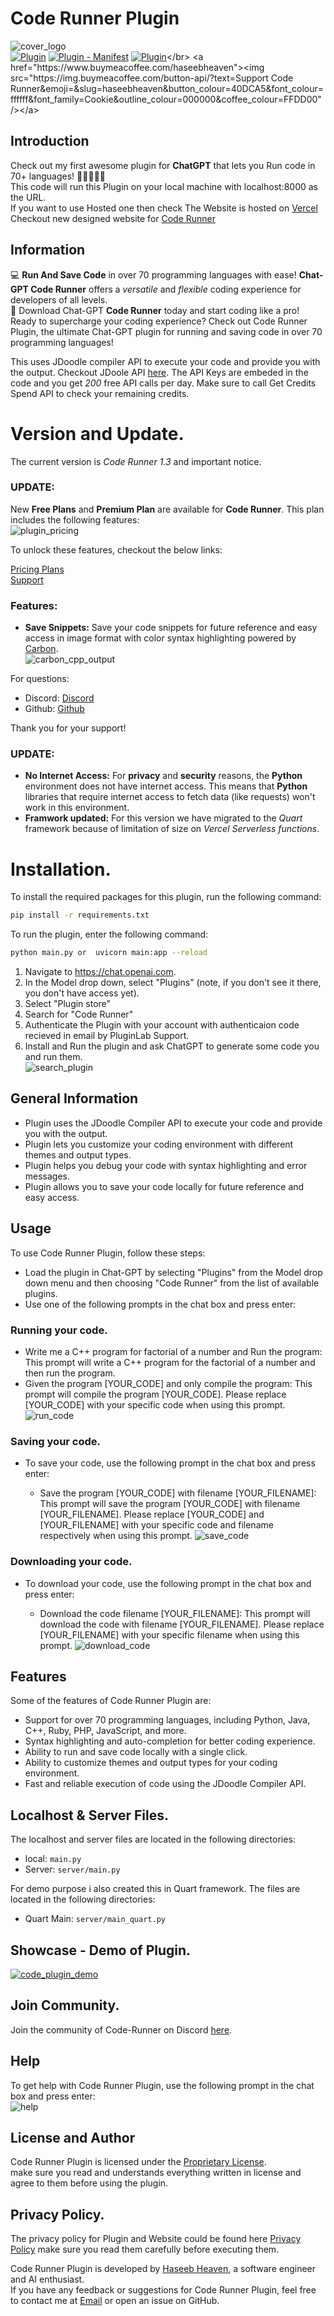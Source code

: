 # Code Runner Plugin
![cover_logo](https://github.com/haseeb-heaven/CodeRunner-Plugin/blob/master/resources/logo.png?raw=true "")</br>
[![Plugin](https://img.shields.io/badge/Code%20Runner-Plugin-blue)](https://code-runner-plugin.vercel.app/)
[![Plugin - Manifest](https://img.shields.io/badge/Code%20Runner-Manifest-blue)](https://code-runner-plugin.vercel.app/.well-known/ai-plugin.json)
[![Plugin](https://img.shields.io/badge/Paypal-Support-blue)]([https://code-runner-plugin.vercel.app](https://www.paypal.com/paypalme/EpicProTeam?country.x=IN&locale.x=en_GB))</br>
<a href="https://www.buymeacoffee.com/haseebheaven"><img src="https://img.buymeacoffee.com/button-api/?text=Support Code Runner&emoji=&slug=haseebheaven&button_colour=40DCA5&font_colour=ffffff&font_family=Cookie&outline_colour=000000&coffee_colour=FFDD00" /></a>


## Introduction
Check out my first awesome plugin for **ChatGPT** that lets you Run code in 70+ languages! 🙌👩‍💻👨‍💻 </br>
This code will run this Plugin on your local machine with localhost:8000 as the URL. </br>
If you want to use Hosted one then check The Website is hosted on [Vercel](https://code-runner.heavenplugins.com)</br>
Checkout new designed website for [Code Runner](https://code-runner-plugin.b12sites.com) </br>

## Information
💻 **Run And Save Code** in over 70 programming languages with ease! **Chat-GPT Code Runner** offers a *versatile* and *flexible* coding experience for developers of all levels.</br>
💾 Download Chat-GPT **Code Runner** today and start coding like a pro!</br>
Ready to supercharge your coding experience? Check out Code Runner Plugin, the ultimate Chat-GPT plugin for running and saving code in over 70 programming languages!</br>

This uses JDoodle compiler API to execute your code and provide you with the output.
Checkout JDoole API [here](https://www.jdoodle.com/compiler-api/).
The API Keys are embeded in the code and you get _200_ free API calls per day. Make sure to call Get Credits Spend API to check your remaining credits.

# Version and Update.
The current version is *Code Runner 1.3* and important notice.
### UPDATE:

New **Free Plans** and **Premium Plan** are available for **Code Runner**. This plan includes the following features:</br>
![plugin_pricing](https://github.com/haseeb-heaven/CodeRunner-Plugin/blob/server/resources/code-runner-pricing.png?raw=true "")</br>

To unlock these features, checkout the below links:</br>

[Pricing Plans](https://code-runner-plugin.b12sites.com/pricing)</br>
[Support](https://www.paypal.com/paypalme/EpicProTeam)</br>

### Features:
- **Save Snippets:** Save your code snippets for future reference and easy access in image format with color syntax highlighting powered by [Carbon](https://carbon.now.sh).</br>
![carbon_cpp_output](https://github.com/haseeb-heaven/CodeRunner-Plugin/blob/server/resources/carbon_cpp_output.png?raw=true "")</br>

For questions:

- Discord: [Discord](https://discord.gg/BCRUpv4d6H)
- Github: [Github](https://github.com/haseeb-heaven/CodeRunner-Plugin)

Thank you for your support!

### UPDATE:
- **No Internet Access:** For **privacy** and **security** reasons, the **Python** environment does not have internet access. This means that **Python** libraries that require internet access to fetch data (like requests) won't work in this environment.
- **Framwork updated:** For this version we have migrated to the *Quart* framework because of limitation of size on *Vercel Serverless functions*.

# Installation.
To install the required packages for this plugin, run the following command:

```bash
pip install -r requirements.txt
```

To run the plugin, enter the following command:

```bash
python main.py or  uvicorn main:app --reload
```

1. Navigate to https://chat.openai.com. </br>
2. In the Model drop down, select "Plugins" (note, if you don't see it there, you don't have access yet).</br>
3. Select "Plugin store"</br>
4. Search for "Code Runner" </br>
5. Authenticate the Plugin with your account with authenticaion code recieved in email by PluginLab Support.</br>
6. Install and Run the plugin and ask ChatGPT to generate some code you and run them.</br>
![search_plugin](https://github.com/haseeb-heaven/CodeRunner-Plugin/blob/server/resources/plugin_search_result.png?raw=true "")</br>

## General Information

- Plugin uses the JDoodle Compiler API to execute your code and provide you with the output.
- Plugin lets you customize your coding environment with different themes and output types.
- Plugin helps you debug your code with syntax highlighting and error messages.
- Plugin allows you to save your code locally for future reference and easy access.

## Usage

To use Code Runner Plugin, follow these steps:

- Load the plugin in Chat-GPT by selecting "Plugins" from the Model drop down menu and then choosing "Code Runner" from the list of available plugins.
- Use one of the following prompts in the chat box and press enter:

### Running your code.
  - Write me a C++ program for factorial of a number and Run the program: This prompt will write a C++ program for the factorial of a number and then run the program.
  - Given the program [YOUR_CODE] and only compile the program: This prompt will compile the program [YOUR_CODE]. Please replace [YOUR_CODE] with your specific code when using this prompt.
  ![run_code](https://github.com/haseeb-heaven/CodeRunner-Plugin/blob/master/resources/coderunner_output.png?raw=true "")</br>

### Saving your code.
- To save your code, use the following prompt in the chat box and press enter:

  - Save the program [YOUR_CODE] with filename [YOUR_FILENAME]: This prompt will save the program [YOUR_CODE] with filename [YOUR_FILENAME]. Please replace [YOUR_CODE] and [YOUR_FILENAME] with your specific code and filename respectively when using this prompt.
![save_code](https://github.com/haseeb-heaven/CodeRunner-Plugin/blob/master/resources/coderunner_output_save.png?raw=true "")</br>

### Downloading your code.
- To download your code, use the following prompt in the chat box and press enter:

  - Download the code filename [YOUR_FILENAME]: This prompt will download the code with filename [YOUR_FILENAME]. Please replace [YOUR_FILENAME] with your specific filename when using this prompt.
![download_code](https://github.com/haseeb-heaven/CodeRunner-Plugin/blob/master/resources/coderunner_output_download.png?raw=true "")</br>

## Features

Some of the features of Code Runner Plugin are:

- Support for over 70 programming languages, including Python, Java, C++, Ruby, PHP, JavaScript, and more.
- Syntax highlighting and auto-completion for better coding experience.
- Ability to run and save code locally with a single click.
- Ability to customize themes and output types for your coding environment.
- Fast and reliable execution of code using the JDoodle Compiler API.

## Localhost & Server Files.
The localhost and server files are located in the following directories:
- local: `main.py`
- Server: `server/main.py`

For demo purpose i also created this in Quart framework. The files are located in the following directories:
- Quart Main: `server/main_quart.py`

## Showcase - Demo of Plugin.</br>
[![code_plugin_demo](https://img.youtube.com/vi/Ahko7E2S1R8/0.jpg)](https://youtube.com/Ahko7E2S1R8)</br>

## Join Community.
Join the community of Code-Runner on Discord [here](https://discord.gg/BCRUpv4d6H).

## Help
To get help with Code Runner Plugin, use the following prompt in the chat box and press enter: </br>
![help](https://github.com/haseeb-heaven/CodeRunner-Plugin/blob/master/resources/coderunner_help_url.png?raw=true "")</br>

## License and Author
Code Runner Plugin is licensed under the [Proprietary License](https://github.com/haseeb-heaven/CodeRunner-Plugin/blob/main/LICENSE).</br> make sure you read and understands everything written in license and agree to them before using the plugin.

## Privacy Policy.
The privacy policy for Plugin and Website could be found here [Privacy Policy](https://code-runner-plugin.vercel.app/privacy)
make sure you read them carefully before executing them.

Code Runner Plugin is developed by [Haseeb Heaven](https://github.com/haseeb-heaven), a software engineer and AI enthusiast.</br>
If you have any feedback or suggestions for Code Runner Plugin, feel free to contact me at [Email](haseebmir.hm@gmail.com) or open an issue on GitHub.</br>
